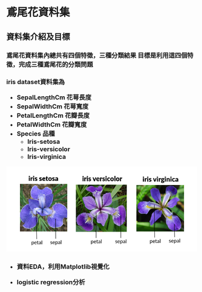 <h1>鳶尾花資料集
<h2>資料集介紹及目標  
<h3>鳶尾花資料集內總共有四個特徵，三種分類結果  
目標是利用這四個特徵，完成三種鳶尾花的分類問題  
 
<h3>iris dataset資料集為  

* SepalLengthCm 花萼長度
* SepalWidthCm 花萼寬度
* PetalLengthCm 花瓣長度
* PetalWidthCm 花瓣寬度
* Species 品種
  * Iris-setosa
  * Iris-versicolor
  * Iris-virginica



![image](https://github.com/jelink27/Data_analytics_project/blob/main/Iris%20dataset/51518iris%20img1.png)  



<h3>  

* 資料EDA，利用Matplotlib視覺化  
  
* logistic regression分析
